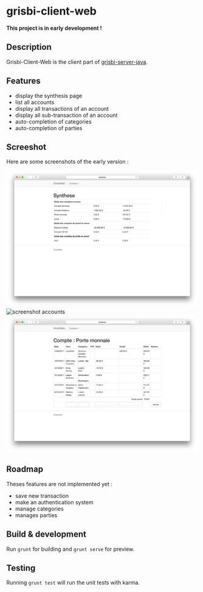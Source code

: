 # grisbi-client-web

**This project is in early development !**

## Description
Grisbi-Client-Web is the client part of [grisbi-server-java](https://github.com/herve-loiret/grisbi-server-java).

## Features
- display the synthesis page
- list all accounts
- display all transactions of an account
- display all sub-transaction of an account
- auto-completion of categories
- auto-completion of parties


## Screeshot

Here are some screenshots of the early version :

![screenshot home page](https://github.com/herve-loiret/grisbi-client-web/blob/master/screenshot/ss_synthesis.png?raw=true "Home page")
![screenshot accounts](https://github.com/herve-loiret/grisbi-client-web/blob/master/screenshot/ss_accout_list.png?raw=true "Accounts list")
![screenshot account page](https://github.com/herve-loiret/grisbi-client-web/blob/master/screenshot/ss_porte_monnaie.png?raw=true "Account page")

## Roadmap
Theses features are not implemented yet :
- save new transaction
- make an authentication system
- manage categories
- manages parties

## Build & development

Run `grunt` for building and `grunt serve` for preview.

## Testing

Running `grunt test` will run the unit tests with karma.
